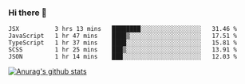 ### Hi there 👋



<!--
**webB1an/webB1an** is a ✨ _special_ ✨ repository because its `README.md` (this file) appears on your GitHub profile.

Here are some ideas to get you started:

- 🔭 I’m currently working on ...
- 🌱 I’m currently learning ...
- 👯 I’m looking to collaborate on ...
- 🤔 I’m looking for help with ...
- 💬 Ask me about ...
- 📫 How to reach me: ...
- 😄 Pronouns: ...
- ⚡ Fun fact: ...
-->

<!--START_SECTION:waka-->
```text
JSX          3 hrs 13 mins   ████████░░░░░░░░░░░░░░░░░   31.46 % 
JavaScript   1 hr 47 mins    ████▒░░░░░░░░░░░░░░░░░░░░   17.51 % 
TypeScript   1 hr 37 mins    ████░░░░░░░░░░░░░░░░░░░░░   15.81 % 
SCSS         1 hr 25 mins    ███▒░░░░░░░░░░░░░░░░░░░░░   13.91 % 
JSON         1 hr 14 mins    ███░░░░░░░░░░░░░░░░░░░░░░   12.03 % 
```
<!--END_SECTION:waka-->


[![Anurag's github stats](https://github-readme-stats.vercel.app/api?username=webB1an&show_icons=true&theme=radical)](https://github.com/anuraghazra/github-readme-stats)


